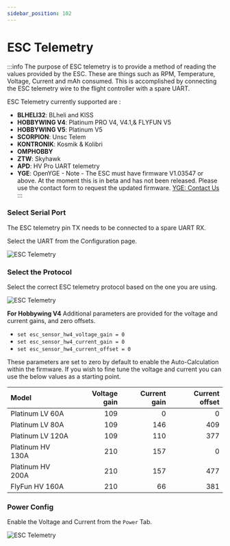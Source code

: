 ```yaml
---
sidebar_position: 102
---
```


# ESC Telemetry

:::info
The purpose of ESC telemetry is to provide a method of reading the values provided by the ESC. These are things such as RPM, Temperature, Voltage, Current and mAh consumed. This is accomplished by connecting the ESC telemetry wire to the flight controller with a spare UART. 

ESC Telemetry currently supported are :  
* **BLHELI32**: BLheli and KISS 
* **HOBBYWING V4**:  Platinum PRO V4, V4.1,& FLYFUN V5
* **HOBBYWING V5**: Platinum V5 
* **SCORPION**: Unsc Telem
* **KONTRONIK**: Kosmik & Kolibri
* **OMPHOBBY**
* **ZTW**: Skyhawk
* **APD**: HV Pro UART telemetry
* **YGE**: OpenYGE - Note - The ESC must have firmware V1.03547 or above. At the moment this is in beta and has not been released. Please use the contact form to request the updated firmware. [YGE: Contact Us](https://www.yge.de/en/contact/)
:::

### Select Serial Port
The ESC telemetry pin TX needs to be connected to a spare UART RX.

Select the UART from the Configuration page. 

![ESC Telemetry](./img/esc-telem-uart.png)

### Select the Protocol

Select the correct ESC telemetry protocol based on the one you are using.

![ESC Telemetry](./img/esc-telem-sel-p.png)

**For Hobbywing V4**
Additional parameters are provided for the voltage and current gains, and zero offsets.

* `set esc_sensor_hw4_voltage_gain = 0` 
* `set esc_sensor_hw4_current_gain = 0` 
* `set esc_sensor_hw4_current_offset = 0`  

These parameters are set to zero by default to enable the Auto-Calculation within the firmware.
If you wish to fine tune the voltage and current you can use the below values as a starting point.


| Model                | Voltage gain | Current gain | Current offset |
| :------------------- | -----------: | -----------: | -------------: |
| Platinum LV 60A      |      109     |     0        |        0       |
| Platinum LV 80A      |      109     |     146      |        409     |
| Platinum LV 120A     |      109     |     110      |        377     |
| Platinum HV 130A     |      210     |     157      |        0       |
| Platinum HV 200A     |      210     |     157      |        477     |
| FlyFun HV 160A       |      210     |     66       |        381     |

### Power Config
Enable the Voltage and Current from the `Power` Tab.

![ESC Telemetry](./img/esc-telem-power.png)


